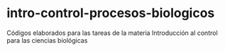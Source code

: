 # intro-control-procesos-biologicos
Códigos elaborados para las tareas de la materia Introducción al control para las ciencias biológicas
